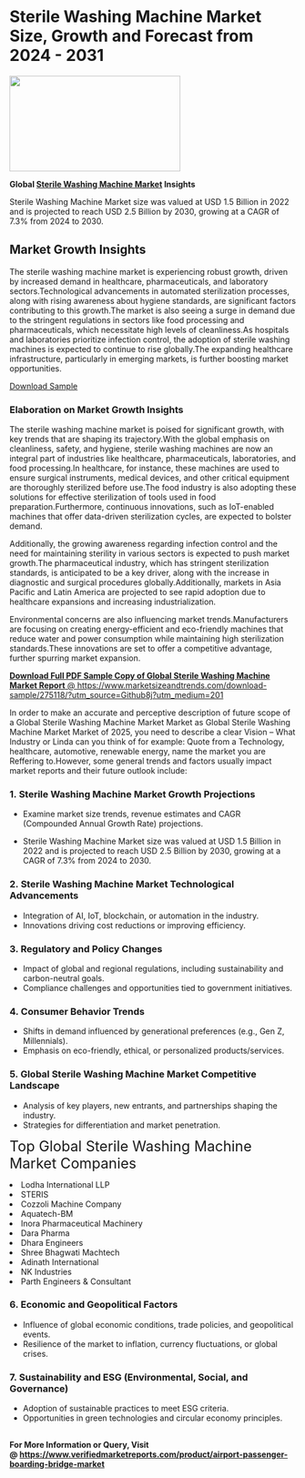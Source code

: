 <H1>Sterile Washing Machine Market Size, Growth and Forecast from 2024 - 2031</H1><img class="aligncenter size-medium wp-image-584254" src="https://thirdeyenews.in/wp-content/uploads/2024/09/Global-Market-Research-300x168.jpeg" alt="" width="300" height="168" /><p><strong>Global&nbsp;<a href="https://www.marketsizeandtrends.com/download-sample/275118/?utm_source=Github8j?utm_medium=201">Sterile Washing Machine Market</a> Insights</strong></p><p>Sterile Washing Machine Market size was valued at USD 1.5 Billion in 2022 and is projected to reach USD 2.5 Billion by 2030, growing at a CAGR of 7.3% from 2024 to 2030.</p><p><h2>Market Growth Insights</h2> <p>The sterile washing machine market is experiencing robust growth, driven by increased demand in healthcare, pharmaceuticals, and laboratory sectors.Technological advancements in automated sterilization processes, along with rising awareness about hygiene standards, are significant factors contributing to this growth.The market is also seeing a surge in demand due to the stringent regulations in sectors like food processing and pharmaceuticals, which necessitate high levels of cleanliness.As hospitals and laboratories prioritize infection control, the adoption of sterile washing machines is expected to continue to rise globally.The expanding healthcare infrastructure, particularly in emerging markets, is further boosting market opportunities.</p> <p><a href="download-sample-link">Download Sample</a></p> <h3>Elaboration on Market Growth Insights</h3> <p>The sterile washing machine market is poised for significant growth, with key trends that are shaping its trajectory.With the global emphasis on cleanliness, safety, and hygiene, sterile washing machines are now an integral part of industries like healthcare, pharmaceuticals, laboratories, and food processing.In healthcare, for instance, these machines are used to ensure surgical instruments, medical devices, and other critical equipment are thoroughly sterilized before use.The food industry is also adopting these solutions for effective sterilization of tools used in food preparation.Furthermore, continuous innovations, such as IoT-enabled machines that offer data-driven sterilization cycles, are expected to bolster demand.</p> <p>Additionally, the growing awareness regarding infection control and the need for maintaining sterility in various sectors is expected to push market growth.The pharmaceutical industry, which has stringent sterilization standards, is anticipated to be a key driver, along with the increase in diagnostic and surgical procedures globally.Additionally, markets in Asia Pacific and Latin America are projected to see rapid adoption due to healthcare expansions and increasing industrialization.</p> <p>Environmental concerns are also influencing market trends.Manufacturers are focusing on creating energy-efficient and eco-friendly machines that reduce water and power consumption while maintaining high sterilization standards.These innovations are set to offer a competitive advantage, further spurring market expansion.</p> <p><a href="get-more-link"></p><p><span class=""><strong>Download Full PDF Sample Copy of Global Sterile Washing Machine Market Report</strong> @ <a href="https://www.marketsizeandtrends.com/download-sample/275118/?utm_source=Github8j?utm_medium=201" target="_blank">https://www.marketsizeandtrends.com/download-sample/275118/?utm_source=Github8j?utm_medium=201</a></span></p><p>In order to make an accurate and perceptive description of future scope of a Global&nbsp;Sterile Washing Machine Market Market as Global&nbsp;Sterile Washing Machine Market Market of 2025, you need to describe a clear Vision &ndash; What Industry or Linda can you think of for example: Quote from a Technology, healthcare, automotive, renewable energy, name the market you are Reffering to.However, some general trends and factors usually impact market reports and their future outlook include:</p><h3>1.&nbsp;<strong>Sterile Washing Machine Market Growth Projections</strong></h3><ul><li>Examine market size trends, revenue estimates and CAGR (Compounded Annual Growth Rate) projections.</li><li><p>Sterile Washing Machine Market size was valued at USD 1.5 Billion in 2022 and is projected to reach USD 2.5 Billion by 2030, growing at a CAGR of 7.3% from 2024 to 2030.</p></li></ul><h3>2.&nbsp;<strong>Sterile Washing Machine Market Technological Advancements</strong></h3><ul><li>Integration of AI, IoT, blockchain, or automation in the industry.</li><li>Innovations driving cost reductions or improving efficiency.</li></ul><h3>3.&nbsp;<strong>Regulatory and Policy Changes</strong></h3><ul><li>Impact of global and regional regulations, including sustainability and carbon-neutral goals.</li><li>Compliance challenges and opportunities tied to government initiatives.</li></ul><h3>4.&nbsp;<strong>Consumer Behavior Trends</strong></h3><ul><li>Shifts in demand influenced by generational preferences (e.g., Gen Z, Millennials).</li><li>Emphasis on eco-friendly, ethical, or personalized products/services.</li></ul><h3>5.&nbsp;<strong>Global Sterile Washing Machine Market Competitive Landscape</strong></h3><ul><li>Analysis of key players, new entrants, and partnerships shaping the industry.</li><li>Strategies for differentiation and market penetration.</li></ul><p data-pm-slice="1 1 []"><span style="color: inherit; font-family: inherit; font-size: 25px;">Top Global Sterile Washing Machine Market Companies</span></p><div class="" data-test-id=""><p><li>Lodha International LLP</li><li> STERIS</li><li> Cozzoli Machine Company</li><li> Aquatech-BM</li><li> Inora Pharmaceutical Machinery</li><li> Dara Pharma</li><li> Dhara Engineers</li><li> Shree Bhagwati Machtech</li><li> Adinath International</li><li> NK Industries</li><li> Parth Engineers & Consultant</li></p></div><h3>6.&nbsp;<strong>Economic and Geopolitical Factors</strong></h3><ul><li>Influence of global economic conditions, trade policies, and geopolitical events.</li><li>Resilience of the market to inflation, currency fluctuations, or global crises.</li></ul><h3>7.&nbsp;<strong>Sustainability and ESG (Environmental, Social, and Governance)</strong></h3><ul><li>Adoption of sustainable practices to meet ESG criteria.</li><li>Opportunities in green technologies and circular economy principles.</li></ul><h2><strong style="font-size: 14px;">For More Information or Query, Visit @&nbsp;</strong><a style="background-color: #ffffff; font-size: 14px;" href="https://www.marketsizeandtrends.com/report/sterile-washing-machine-market/" target="_blank">https://www.verifiedmarketreports.com/product/airport-passenger-boarding-bridge-market</a></h2>